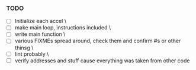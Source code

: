 ### TODO

- [ ] Initialize each accel \
- [ ] make main loop, instructions included \
- [ ] write main function \
- [ ] various FIXMEs spread around, check them and confirm #s or other thinsg \
- [ ] lint probably \
- [ ] verify addresses and stuff cause everything was taken from other code
